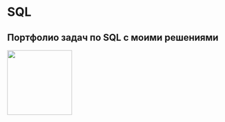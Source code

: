 # SQL
## Портфолио задач по SQL с моими решениями
  <div id="header" aling="center">
    <img src="https://media.giphy.com/media/V8y1y1FzxDETVUtQE4/giphy.gif" width="150"/>
  </div>
